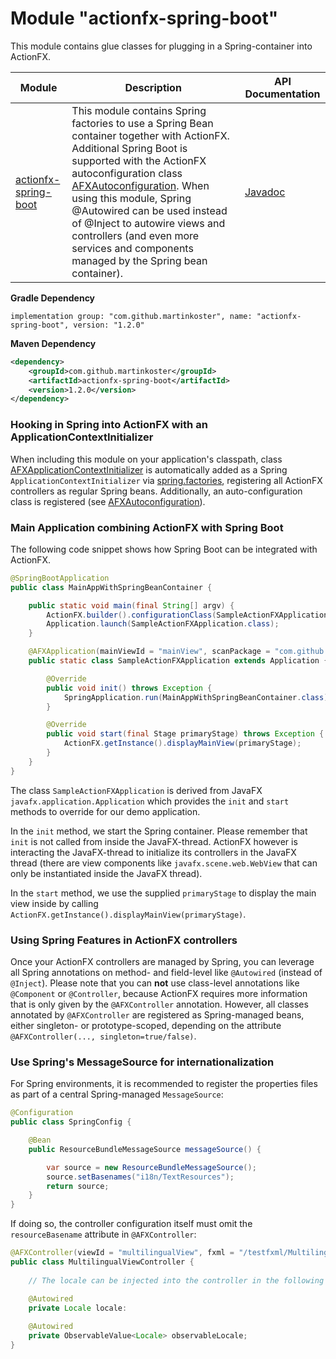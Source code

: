 # Module "actionfx-spring-boot"

This module contains glue classes for plugging in a Spring-container into ActionFX.

Module | Description | API Documentation 
------ | ----------- | ----------------- 
[actionfx-spring-boot](README.md) | This module contains Spring factories to use a Spring Bean container together with ActionFX. Additional Spring Boot is supported with the ActionFX autoconfiguration class [AFXAutoconfiguration](actionfx-spring-boot/src/main/java/com/github/actionfx/spring/autoconfigure/AFXAutoconfiguration.java). When using this module, Spring @Autowired can be used instead of @Inject to autowire views and controllers (and even more services and components managed by the Spring bean container). | [Javadoc](https://martinkoster.github.io/actionfx/actionfx-spring-boot/index.html) 

**Gradle Dependency**

```
implementation group: "com.github.martinkoster", name: "actionfx-spring-boot", version: "1.2.0"
```

**Maven Dependency**

```xml
<dependency>
    <groupId>com.github.martinkoster</groupId>
    <artifactId>actionfx-spring-boot</artifactId>
    <version>1.2.0</version>
</dependency>
```

### Hooking in Spring into ActionFX with an ApplicationContextInitializer

When including this module on your application's classpath, class [AFXApplicationContextInitializer](src/main/java/com/github/actionfx/spring/container/AFXApplicationContextInitializer.java) is automatically added as a Spring `ApplicationContextInitializer` via [spring.factories](src/main/resources/META-INF/spring.factories), registering all ActionFX controllers as regular Spring beans. Additionally, an auto-configuration class is registered (see [AFXAutoconfiguration](src/main/java/com/github/actionfx/spring/autoconfigure/AFXAutoconfiguration.java)).

### Main Application combining ActionFX with Spring Boot

The following code snippet shows how Spring Boot can be integrated with ActionFX.

```java
@SpringBootApplication
public class MainAppWithSpringBeanContainer {

	public static void main(final String[] argv) {
		ActionFX.builder().configurationClass(SampleActionFXApplication.class).build();
		Application.launch(SampleActionFXApplication.class);
	}

	@AFXApplication(mainViewId = "mainView", scanPackage = "com.github.actionfx.sampleapp.controller")
	public static class SampleActionFXApplication extends Application {

		@Override
		public void init() throws Exception {
			SpringApplication.run(MainAppWithSpringBeanContainer.class);
		}

		@Override
		public void start(final Stage primaryStage) throws Exception {
			ActionFX.getInstance().displayMainView(primaryStage);
		}
	}
}
```

The class `SampleActionFXApplication` is derived from JavaFX `javafx.application.Application` which provides the `init` and `start` methods to override for our demo application.
 
In the `init` method, we start the Spring container. Please remember that `init` is not called from inside the JavaFX-thread. ActionFX however is interacting the JavaFX-thread to initialize its controllers in the JavaFX thread (there are view components like `javafx.scene.web.WebView` that can only be instantiated inside the JavaFX thread).

In the `start` method, we use the supplied `primaryStage` to display the main view inside by calling `ActionFX.getInstance().displayMainView(primaryStage)`.

### Using Spring Features in ActionFX controllers

Once your ActionFX controllers are managed by Spring, you can leverage all Spring annotations on method- and field-level like `@Autowired` (instead of `@Inject`). Please note that you can **not** use class-level annotations like `@Component` or `@Controller`, because ActionFX requires more information that is only given by the `@AFXController` annotation. However, all classes annotated by `@AFXController` are registered as Spring-managed beans, either singleton- or prototype-scoped, depending on the attribute `@AFXController(..., singleton=true/false)`.

### Use Spring's MessageSource for internationalization

For Spring environments, it is recommended to register the properties files as part of a central Spring-managed `MessageSource`:

```java
@Configuration
public class SpringConfig {

    @Bean
    public ResourceBundleMessageSource messageSource() {

        var source = new ResourceBundleMessageSource();
        source.setBasenames("i18n/TextResources");
        return source;
    }
}
```

If doing so, the controller configuration itself must omit the `resourceBasename` attribute in `@AFXController`:

```java
@AFXController(viewId = "multilingualView", fxml = "/testfxml/MultilingualView.fxml")
public class MultilingualViewController {
	
	// The locale can be injected into the controller in the following forms, if desired and needed...

	@Autowired
	private Locale locale:
	
	@Autowired
	private ObservableValue<Locale> observableLocale;
}
```
